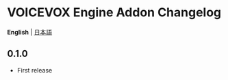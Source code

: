 # VOICEVOX Engine Addon Changelog
**English** | [日本語](https://github.com/taikun114/Home-Assistant-VOICEVOX-Engine/blob/main/docs/CHANGELOG-ja.md)

## 0.1.0
- First release